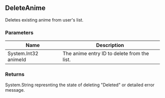 ## DeleteAnime
Deletes existing anime from user's list.

### Parameters

| Name | Description |
| ---- | ----------- |
| System.Int32 animeId | The anime entry ID to delete from the list. |

### Returns
System.String represnting the state of deleting "Deleted" or detailed error message.
